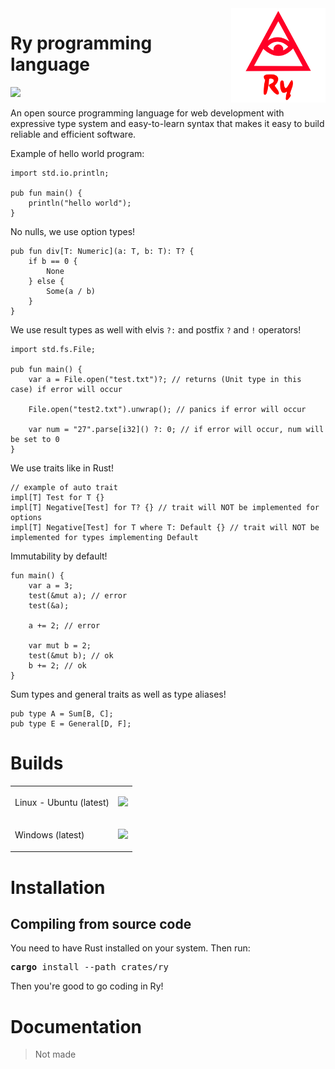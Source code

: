 <img align="right" width="30%" height="30%" src="additional/icon/ry.png" alt="rycon">

# Ry programming language
![](https://img.shields.io/badge/version-0.0.1%20alpha-red.svg)

An open source programming language for web development with expressive type system and easy-to-learn syntax that makes it easy to build reliable and efficient software.

Example of hello world program:
```ry
import std.io.println;

pub fun main() {
    println("hello world");
}
```

No nulls, we use option types!

```ry
pub fun div[T: Numeric](a: T, b: T): T? {
    if b == 0 {
        None
    } else {
        Some(a / b)
    }
}
```

We use result types as well with elvis `?:` and postfix `?` and `!` operators!

```ry
import std.fs.File;

pub fun main() {
    var a = File.open("test.txt")?; // returns (Unit type in this case) if error will occur

    File.open("test2.txt").unwrap(); // panics if error will occur

    var num = "27".parse[i32]() ?: 0; // if error will occur, num will be set to 0
}
```

We use traits like in Rust!

```ry
// example of auto trait
impl[T] Test for T {} 
impl[T] Negative[Test] for T? {} // trait will NOT be implemented for options
impl[T] Negative[Test] for T where T: Default {} // trait will NOT be implemented for types implementing Default 
```

Immutability by default!

```ry
fun main() {
    var a = 3;
    test(&mut a); // error
    test(&a);

    a += 2; // error

    var mut b = 2;
    test(&mut b); // ok
    b += 2; // ok
}
```

Sum types and general traits as well as type aliases!

```ry
pub type A = Sum[B, C];
pub type E = General[D, F];
```

# Builds
<table style="margin-left: auto; margin-right: auto;">
<tr>
<td>Linux - Ubuntu (latest)</td>
<td>

![](https://img.shields.io/github/actions/workflow/status/abs0luty/ry/ry-ubuntu.yml)

</td>
</tr>
<tr>
<td>Windows (latest)</td>
<td>

![](https://img.shields.io/github/actions/workflow/status/abs0luty/ry/ry-windows.yml)

</td>
</tr>
</table>

# Installation
## Compiling from source code
You need to have Rust installed on your system. Then run:
<pre>
<b>cargo</b> install --path crates/ry
</pre>
Then you're good to go coding in Ry!

# Documentation
> Not made
